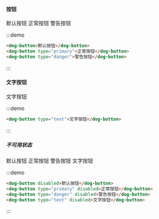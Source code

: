 <style>.dog-button{margin-right:10px;}</style>
<h4>按钮</h4>
<dog-button>默认按钮</dog-button>
<dog-button type="primary">正常按钮</dog-button>
<dog-button type="danger">警告按钮</dog-button>

:::demo

```html
<dog-button>默认按钮</dog-button>
<dog-button type="primary">正常按钮</dog-button>
<dog-button type="danger">警告按钮</dog-button>
```

:::

<h4>文字按钮</h4>
<dog-button type="text">文字按钮</dog-button>

:::demo

```html
<dog-button type="text">文字按钮</dog-button>
```

:::

<h5>不可用状态</h5>
<dog-button disabled>默认按钮</dog-button>
<dog-button type="primary" disabled>正常按钮</dog-button>
<dog-button type="danger" disabled>警告按钮</dog-button>
<dog-button type="text" disabled>文字按钮</dog-button>

:::demo

```html
<dog-button disabled>默认按钮</dog-button>
<dog-button type="primary" disabled>正常按钮</dog-button>
<dog-button type="danger" disabled>警告按钮</dog-button>
<dog-button type="text" disabled>文字按钮</dog-button>
```

:::
